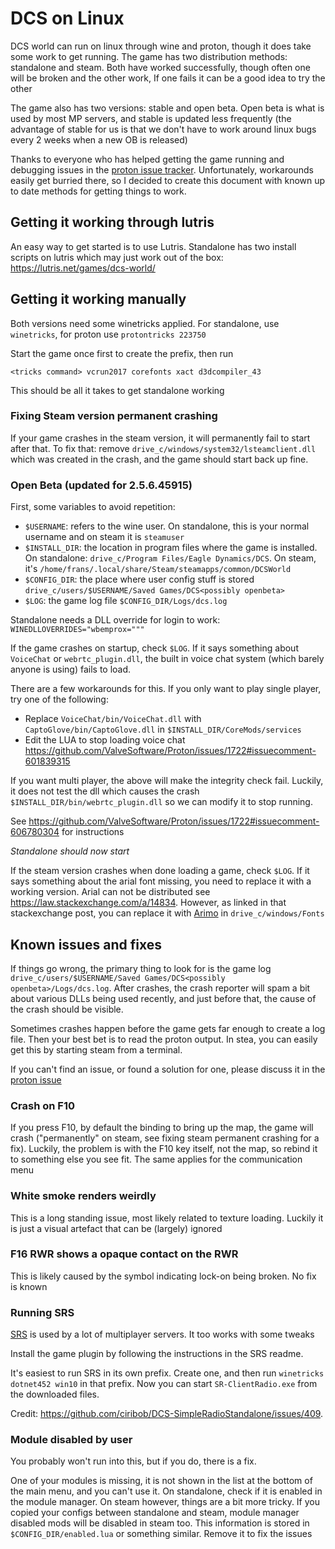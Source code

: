 # DCS on Linux

DCS world can run on linux through wine and proton, though it does take some
work to get running. The game has two distribution methods: standalone and
steam. Both have worked successfully, though often one will be broken and the
other work, If one fails it can be a good idea to try the other

The game also has two versions: stable and open beta. Open beta is what is used
by most MP servers, and stable is updated less frequently (the advantage of
stable for us is that we don't have to work around linux bugs every 2 weeks
when a new OB is released)

Thanks to everyone who has helped getting the game running and debugging issues
in the [proton issue
tracker](https://github.com/ValveSoftware/Proton/issues/1722). Unfortunately,
workarounds easily get burried there, so I decided to create this document with
known up to date methods for getting things to work.

## Getting it working through lutris

An easy way to get started is to use Lutris. Standalone has two install scripts
on lutris which may just work out of the box:
https://lutris.net/games/dcs-world/

## Getting it working manually

Both versions need some winetricks applied. For standalone, use `winetricks`,
for proton use `protontricks 223750`

Start the game once first to create the prefix, then run
```
<tricks command> vcrun2017 corefonts xact d3dcompiler_43
```

This should be all it takes to get standalone working

### Fixing Steam version permanent crashing

If your game crashes in the steam version, it will permanently fail to start
after that. To fix that: remove `drive_c/windows/system32/lsteamclient.dll`
which was created in the crash, and the game should start back up fine.


### Open Beta (updated for 2.5.6.45915)

First, some variables to avoid repetition:

- `$USERNAME`: refers to the wine user. On standalone, this is your normal
  username and on steam it is `steamuser`
- `$INSTALL_DIR`: the location in program files where the game is installed.
  On standalone: `drive_c/Program Files/Eagle Dynamics/DCS`. On steam, it's
  `/home/frans/.local/share/Steam/steamapps/common/DCSWorld`
- `$CONFIG_DIR`: the place where user config stuff is stored
  `drive_c/users/$USERNAME/Saved Games/DCS<possibly openbeta>`
- `$LOG`: the game log file `$CONFIG_DIR/Logs/dcs.log`

Standalone needs a DLL override for login to work:
`WINEDLLOVERRIDES="wbemprox="""`


If the game crashes on startup, check `$LOG`. If it says something about
`VoiceChat` or `webrtc_plugin.dll`, the built in voice chat system (which
barely anyone is using) fails to load.

There are a few workarounds for this. If you only want to play single player,
try one of the following:

- Replace `VoiceChat/bin/VoiceChat.dll` with `CaptoGlove/bin/CaptoGlove.dll` in
  `$INSTALL_DIR/CoreMods/services`
- Edit the LUA to stop loading voice chat
  https://github.com/ValveSoftware/Proton/issues/1722#issuecomment-601839315

If you want multi player, the above will make the integrity check fail.
Luckily, it does not test the dll which causes the crash
`$INSTALL_DIR/bin/webrtc_plugin.dll` so we can modify it to stop running.

See https://github.com/ValveSoftware/Proton/issues/1722#issuecomment-606780304 for instructions

*Standalone should now start*

If the steam version crashes when done loading a game, check `$LOG`. If it says
something about the arial font missing, you need to replace it with a working
version. Arial can not be distributed see
https://law.stackexchange.com/a/14834. However, as linked in that stackexchange
post, you can replace it with [Arimo](https://www.fontsquirrel.com/fonts/arimo)
in `drive_c/windows/Fonts`


## Known issues and fixes

If things go wrong, the primary thing to look for is the game log
`drive_c/users/$USERNAME/Saved Games/DCS<possibly openbeta>/Logs/dcs.log`.
After crashes, the crash reporter will spam a bit about various DLLs being used
recently, and just before that, the cause of the crash should be visible.

Sometimes crashes happen before the game gets far enough to create a log file.
Then your best bet is to read the proton output. In stea, you can easily get
this by starting steam from a terminal.

If you can't find an issue, or found a solution for one, please discuss it in
the [proton issue](https://github.com/ValveSoftware/Proton/issues/1722)

### Crash on F10

If you press F10, by default the binding to bring up the map, the game will
crash ("permanently" on steam, see fixing steam permanent crashing for a fix).
Luckily, the problem is with the F10 key itself, not the map, so rebind it to
something else you see fit. The same applies for the communication menu


### White smoke renders weirdly

This is a long standing issue, most likely related to texture loading. Luckily
it is just a visual artefact that can be (largely) ignored


### F16 RWR shows a opaque contact on the RWR

This is likely caused by the symbol indicating lock-on being broken. No fix is
known

### Running SRS

[SRS](http://dcssimpleradio.com/) is used by a lot of multiplayer servers. It
too works with some tweaks

Install the game plugin by following the instructions in the SRS readme.

It's easiest to run SRS in its own prefix. Create one, and then run `winetricks
dotnet452 win10` in that prefix. Now you can start `SR-ClientRadio.exe` from
the downloaded files.

Credit: https://github.com/ciribob/DCS-SimpleRadioStandalone/issues/409.

### Module disabled by user

You probably won't run into this, but if you do, there is a fix.

One of your modules is missing, it is not shown in the list at the bottom of
the main menu, and you can't use it. On standalone, check if it is enabled in
the module manager. On steam however, things are a bit more tricky. If you
copied your configs between standalone and steam, module manager disabled mods
will be disabled in steam too. This information is stored in
`$CONFIG_DIR/enabled.lua` or something similar. Remove it to fix the issues


